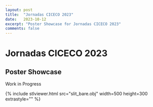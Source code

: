 ```yaml
---
layout: post
title:  "Jornadas CICECO 2023"
date:   2023-10-12
excerpt: "Poster Showcase for Jornadas CICECO 2023"
comments: false
---
```


# Jornadas CICECO 2023
## Poster Showcase

Work in Progress

{% include stlviewer.html src="slit_bare.obj" width=500 height=300 extrastyle="" %}
